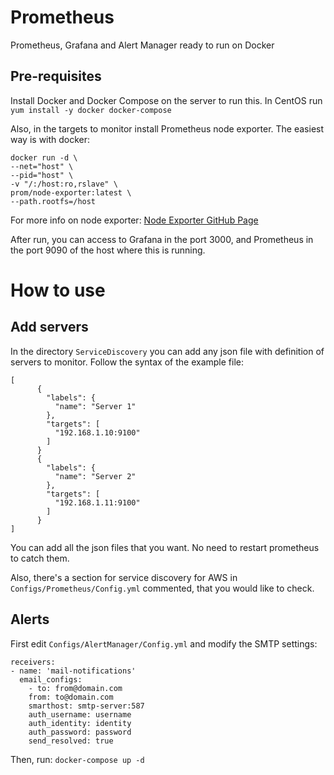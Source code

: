 # Prometheus

Prometheus, Grafana and Alert Manager ready to run on Docker

## Pre-requisites
Install Docker and Docker Compose on the server to run this. In CentOS run `yum install -y docker docker-compose`

Also, in the targets to monitor install Prometheus node exporter. The easiest way is with docker:
```
docker run -d \  
--net="host" \  
--pid="host" \  
-v "/:/host:ro,rslave" \  
prom/node-exporter:latest \  
--path.rootfs=/host
```
For more info on node exporter: [Node Exporter GitHub Page](https://github.com/prometheus/node_exporter)

After run, you can access to Grafana in the port 3000, and Prometheus in the port 9090 of the host where this is running.

# How to use

## Add servers
In the directory `ServiceDiscovery` you can add any json file with definition of servers to monitor. Follow the syntax of the example file:
```
[
      {
        "labels": {
          "name": "Server 1"
        },
        "targets": [
          "192.168.1.10:9100"
        ]
      }
      {
        "labels": {
          "name": "Server 2"
        },
        "targets": [
          "192.168.1.11:9100"
        ]
      }
]
   ```

You can add all the json files that you want. No need to restart prometheus to catch them.

Also, there's a section for service discovery for AWS in `Configs/Prometheus/Config.yml` commented, that you would like to check.


## Alerts
First edit `Configs/AlertManager/Config.yml` and modify the SMTP settings:
```
receivers:
- name: 'mail-notifications'
  email_configs:
	- to: from@domain.com
	from: to@domain.com
	smarthost: smtp-server:587
	auth_username: username
	auth_identity: identity
	auth_password: password
	send_resolved: true
```
Then, run:
`docker-compose up -d`


